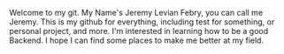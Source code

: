 Welcome to my git. My Name's Jeremy Levian Febry, you can call me Jeremy.
This is my github for everything, including test for something, or personal project, and more.
I'm interested in learning how to be a good Backend. I hope I can find some places to make me better at my field.

<!---
jeremylf98/jeremylf98 is a ✨ special ✨ repository because its `README.md` (this file) appears on your GitHub profile.
You can click the Preview link to take a look at your changes.
--->
